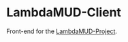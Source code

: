 # LambdaMUD-Client

Front-end for the [LambdaMUD-Project](https://github.com/LambdaSchool/LambdaMUD-Project).

